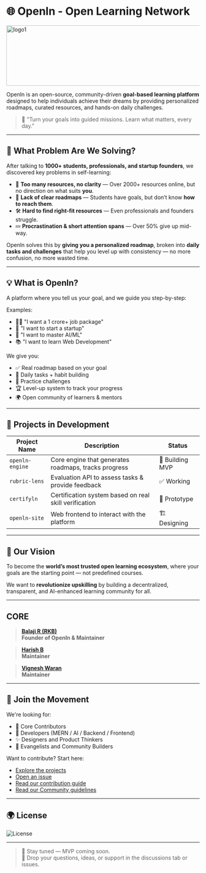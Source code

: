 # 🌐 Openln - Open Learning Network

<img width="514" height="157" alt="logo1" src="https://github.com/user-attachments/assets/679e6871-181f-45f9-836a-67a22338d56c" />


Openln is an open-source, community-driven **goal-based learning platform** designed to help individuals achieve their dreams by providing personalized roadmaps, curated resources, and hands-on daily challenges.

> 🎯 "Turn your goals into guided missions. Learn what matters, every day."

---

## 🚀 What Problem Are We Solving?

After talking to **1000+ students, professionals, and startup founders**, we discovered key problems in self-learning:

- 📌 **Too many resources, no clarity** — Over 2000+ resources online, but no direction on what suits **you**.
- 🧭 **Lack of clear roadmaps** — Students have goals, but don’t know **how to reach them**.
- 🛠️ **Hard to find right-fit resources** — Even professionals and founders struggle.
- 💤 **Procrastination & short attention spans** — Over 50% give up mid-way.

Openln solves this by **giving you a personalized roadmap**, broken into **daily tasks and challenges** that help you level up with consistency — no more confusion, no more wasted time.

---

## 💡 What is Openln?

A platform where you tell us your goal, and we guide you step-by-step:

Examples:
- 🧑‍💻 "I want a 1 crore+ job package"
- 🚀 "I want to start a startup"
- 🔬 "I want to master AI/ML"
- 📚 "I want to learn Web Development"

We give you:
- ✅ Real roadmap based on your goal
- 📅 Daily tasks + habit building
- 🧪 Practice challenges
- 🏆 Level-up system to track your progress
- 🌍 Open community of learners & mentors

---

## 🔧 Projects in Development

| Project Name      | Description                                                 | Status     |
|-------------------|-------------------------------------------------------------|------------|
| `openln-engine`   | Core engine that generates roadmaps, tracks progress        | 🚧 Building MVP |
| `rubric-lens`     | Evaluation API to assess tasks & provide feedback           | ✅ Working |
| `certifyln`       | Certification system based on real skill verification       | 🧪 Prototype |
| `openln-site`     | Web frontend to interact with the platform                  | 🏗️ Designing |

---

## 🌱 Our Vision

To become the **world’s most trusted open learning ecosystem**, where your goals are the starting point — not predefined courses.

We want to **revolutionize upskilling** by building a decentralized, transparent, and AI-enhanced learning community for all.

---

## CORE

> [**Balaji R (RKB)**](https://github.com/balajirkb)  
> **Founder of Openln & Maintainer**

> [**Harish B**](https://github.com/harishb2006)  
> **Maintainer** 


> [**Vignesh Waran**](https://github.com/vigneshwaran-star)  
> **Maintainer** 

---

## 🤝 Join the Movement

We're looking for:
- 🧠 Core Contributors
- 🔨 Developers (MERN / AI / Backend / Frontend)
- ✨ Designers and Product Thinkers
- 📣 Evangelists and Community Builders


Want to contribute? Start here:
- [Explore the projects](https://github.com/Openln-git/)
- [Open an issue](https://github.com/Openln-git/openln-engine/issues)
- [Read our contribution guide](https://github.com/Openln-git/openln-docs)
- [Read our Community guidelines](https://github.com/Openln-git/openln-community)

---

## 🌍 License

![License](https://img.shields.io/badge/License-Apache_2.0-blue.svg)


---

> 🔗 Stay tuned — MVP coming soon.  
> 💬 Drop your questions, ideas, or support in the discussions tab or issues.

